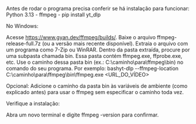 Antes de rodar o programa precisa conferir se há instalação para funcionar:
Python 3.13 - 
ffmpeg -
pip install yt_dlp


No Windows:

Acesse https://www.gyan.dev/ffmpeg/builds/.
Baixe o arquivo ffmpeg-release-full.7z (ou a versão mais recente disponível).
Extraia o arquivo com um programa como 7-Zip ou WinRAR.
Dentro da pasta extraída, procure por uma subpasta chamada bin. Essa pasta contém ffmpeg.exe, ffprobe.exe, etc.
Use o caminho dessa pasta bin (ex.: C:\caminho\para\ffmpeg\bin) no comando do seu programa. Por exemplo:
bashyt-dlp --ffmpeg-location C:\caminho\para\ffmpeg\bin\ffmpeg.exe <URL_DO_VÍDEO>

Opcional: Adicione o caminho da pasta bin às variáveis de ambiente (como explicado antes) para usar o ffmpeg sem especificar o caminho toda vez.

Verifique a instalação:

Abra um novo terminal e digite ffmpeg -version para confirmar.
